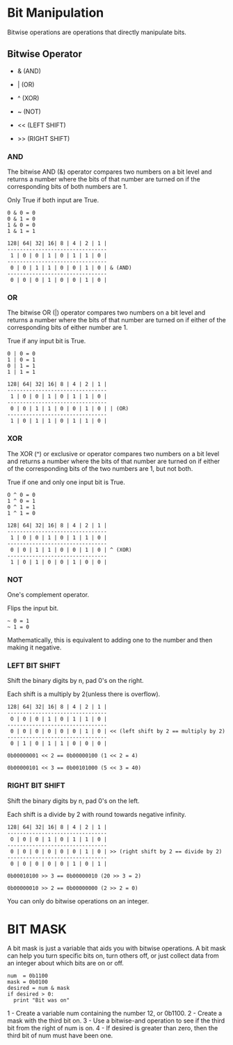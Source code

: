 # Bit Manipulation

Bitwise operations are operations that directly manipulate bits.

## Bitwise Operator

- & (AND)

- | (OR)

- ^ (XOR)

- ~ (NOT)

- << (LEFT SHIFT)

- \>> (RIGHT SHIFT)


### AND

The bitwise AND (&) operator compares two numbers on a bit level and returns a number where the bits of that number are turned on if the corresponding bits of both numbers are 1.

Only True if both input are True.

```
0 & 0 = 0
0 & 1 = 0
1 & 0 = 0
1 & 1 = 1
```

```
128| 64| 32| 16| 8 | 4 | 2 | 1 |
--------------------------------
 1 | 0 | 0 | 1 | 0 | 1 | 1 | 0 |
--------------------------------
 0 | 0 | 1 | 1 | 0 | 0 | 1 | 0 | & (AND)
--------------------------------
 0 | 0 | 0 | 1 | 0 | 0 | 1 | 0 |
 ```

### OR

The bitwise OR (|) operator compares two numbers on a bit level and returns a number where the bits of that number are turned on if either of the corresponding bits of either number are 1.

True if any input bit is True.

```
0 | 0 = 0
1 | 0 = 1
0 | 1 = 1
1 | 1 = 1
```

```
128| 64| 32| 16| 8 | 4 | 2 | 1 |
--------------------------------
 1 | 0 | 0 | 1 | 0 | 1 | 1 | 0 |
--------------------------------
 0 | 0 | 1 | 1 | 0 | 0 | 1 | 0 | | (OR)
--------------------------------
 1 | 0 | 1 | 1 | 0 | 1 | 1 | 0 |
```

### XOR

The XOR (^) or exclusive or operator compares two numbers on a bit level and returns a number where the bits of that number are turned on if either of the corresponding bits of the two numbers are 1, but not both.

True if one and only one input bit is True.

```
O ^ 0 = 0
1 ^ 0 = 1
0 ^ 1 = 1
1 ^ 1 = 0
```

```
128| 64| 32| 16| 8 | 4 | 2 | 1 |
--------------------------------
 1 | 0 | 0 | 1 | 0 | 1 | 1 | 0 |
--------------------------------
 0 | 0 | 1 | 1 | 0 | 0 | 1 | 0 | ^ (XOR)
--------------------------------
 1 | 0 | 1 | 0 | 0 | 1 | 0 | 0 |
```

### NOT

One's complement operator.

Flips the input bit.

```
~ 0 = 1
~ 1 = 0
```
Mathematically, this is equivalent to adding one to the number and then making it negative.

### LEFT BIT SHIFT

Shift the binary digits by n, pad 0's on the right.

Each shift is a multiply by 2(unless there is overflow).

```
128| 64| 32| 16| 8 | 4 | 2 | 1 |
--------------------------------
 O | 0 | 0 | 1 | 0 | 1 | 1 | 0 |
--------------------------------
 0 | 0 | 0 | 0 | 0 | 0 | 1 | 0 | << (left shift by 2 == multiply by 2)
--------------------------------
 0 | 1 | 0 | 1 | 1 | 0 | 0 | 0 |
```

```
0b00000001 << 2 == 0b00000100 (1 << 2 = 4)

0b00000101 << 3 == 0b00101000 (5 << 3 = 40)
```


### RIGHT BIT SHIFT

Shift the binary digits by n, pad 0's on the left.

Each shift is a divide by 2 with round towards negative infinity.

```
128| 64| 32| 16| 8 | 4 | 2 | 1 |
--------------------------------
 O | 0 | 0 | 1 | 0 | 1 | 1 | 0 |
--------------------------------
 0 | 0 | 0 | 0 | 0 | 0 | 1 | 0 | >> (right shift by 2 == divide by 2)
--------------------------------
 0 | 0 | 0 | 0 | 0 | 1 | 0 | 1 |
```

```
0b00010100 >> 3 == 0b00000010 (20 >> 3 = 2)

0b00000010 >> 2 == 0b00000000 (2 >> 2 = 0)
```
You can only do bitwise operations on an integer.

# BIT MASK

A bit mask is just a variable that aids you with bitwise operations. A bit mask can help you turn specific bits on, turn others off, or just collect data from an integer about which bits are on or off.

```
num  = 0b1100
mask = 0b0100
desired = num & mask
if desired > 0:
  print "Bit was on"
```


1 - Create a variable num containing the number 12, or 0b1100.
2 - Create a mask with the third bit on.
3 - Use a bitwise-and operation to see if the third bit from the right of num is on.
4 - If desired is greater than zero, then the third bit of num must have been one.
